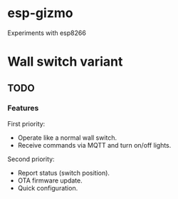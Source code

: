 # esp-gizmo
Experiments with esp8266

# Wall switch variant

## TODO

### Features

First priority:
 * Operate like a normal wall switch.
 * Receive commands via MQTT and turn on/off lights.

Second priority:
 * Report status (switch position).
 * OTA firmware update.
 * Quick configuration.
